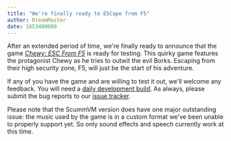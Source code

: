```yaml
---
title: "We're finally ready to ESCape from F5"
author: DreamMaster
date: 1653480000
---
```


After an extended period of time, we're finally ready to announce that the game *[Chewy: ESC From F5](https://www.mobygames.com/game/chewy-esc-from-f5)* is ready for testing. This quirky game features the protagonist Chewy as he tries to outwit the evil Borks. Escaping from their high security zone, F5, will just be the start of his adventure.

If any of you have the game and are willing to test it out, we'll welcome any feedback. You will need a [daily development build](https://buildbot.scummvm.org/#/snapshots). As always, please submit the bug reports to our [issue tracker](https://bugs.scummvm.org/). 

Please note that the ScummVM version does have one major outstanding issue: the music used by the game is in a custom format we've been unable to properly support yet. So only sound effects and speech currently work at this time.
